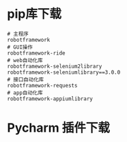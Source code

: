 # pip库下载
```text
# 主程序
robotframework
# GUI操作
robotframework-ride
# web自动化库
robotframework-selenium2library
robotframework-seleniumlibrary==3.0.0
# 接口自动化库
robotframework-requests
# app自动化库
robotframework-appiumlibrary
```


# Pycharm 插件下载
